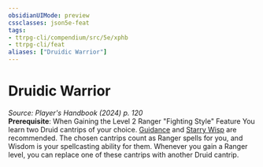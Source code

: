 ```yaml
---
obsidianUIMode: preview
cssclasses: json5e-feat
tags:
- ttrpg-cli/compendium/src/5e/xphb
- ttrpg-cli/feat
aliases: ["Druidic Warrior"]
---
```

# Druidic Warrior
*Source: Player's Handbook (2024) p. 120*  
**Prerequisite**: When Gaining the Level 2 Ranger "Fighting Style" Feature
You learn two Druid cantrips of your choice. [Guidance](2-Mechanics/CLI/spells/guidance-xphb.md) and [Starry Wisp](2-Mechanics/CLI/spells/starry-wisp-xphb.md) are recommended. The chosen cantrips count as Ranger spells for you, and Wisdom is your spellcasting ability for them. Whenever you gain a Ranger level, you can replace one of these cantrips with another Druid cantrip.